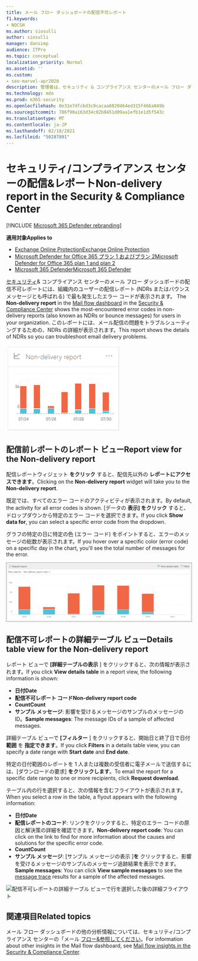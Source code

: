 ```yaml
---
title: メール フロー ダッシュボードの配信不可レポート
f1.keywords:
- NOCSH
ms.author: siosulli
author: siosulli
manager: dansimp
audience: ITPro
ms.topic: conceptual
localization_priority: Normal
ms.assetid: ''
ms.custom:
- seo-marvel-apr2020
description: 管理者は、セキュリティ & コンプライアンス センターのメール フロー ダッシュボードで配信の詳細レポートを使用して、組織内の送信者からの配信前レポート (NDRs またはバウンス メッセージとも呼ばれる) で最も頻繁に発生するエラー コードを監視する方法について説明します。
ms.technology: mdo
ms.prod: m365-security
ms.openlocfilehash: 0e31e7dfcbd3c0cacaa6020464ed315f466a849b
ms.sourcegitcommit: 786f90a163d34c02b8451d09aa1efb1e1d5f543c
ms.translationtype: MT
ms.contentlocale: ja-JP
ms.lasthandoff: 02/18/2021
ms.locfileid: "50287891"
---
```

# <a name="non-delivery-report-in-the-security--compliance-center"></a><span data-ttu-id="49b2b-103">セキュリティ/コンプライアンス センターの配信&レポート</span><span class="sxs-lookup"><span data-stu-id="49b2b-103">Non-delivery report in the Security & Compliance Center</span></span>

[!INCLUDE [Microsoft 365 Defender rebranding](../includes/microsoft-defender-for-office.md)]

<span data-ttu-id="49b2b-104">**適用対象**</span><span class="sxs-lookup"><span data-stu-id="49b2b-104">**Applies to**</span></span>
- [<span data-ttu-id="49b2b-105">Exchange Online Protection</span><span class="sxs-lookup"><span data-stu-id="49b2b-105">Exchange Online Protection</span></span>](exchange-online-protection-overview.md)
- [<span data-ttu-id="49b2b-106">Microsoft Defender for Office 365 プラン 1 およびプラン 2</span><span class="sxs-lookup"><span data-stu-id="49b2b-106">Microsoft Defender for Office 365 plan 1 and plan 2</span></span>](office-365-atp.md)
- [<span data-ttu-id="49b2b-107">Microsoft 365 Defender</span><span class="sxs-lookup"><span data-stu-id="49b2b-107">Microsoft 365 Defender</span></span>](../mtp/microsoft-threat-protection.md)

<span data-ttu-id="49b2b-108">[セキュリティ](https://protection.office.com)& コンプライアンス センター[](mail-flow-insights-v2.md)のメール フロー ダッシュボードの配信不可レポートには、組織内のユーザーの配信レポート (NDRs またはバウンス メッセージとも呼ばれる) で最も発生したエラー コードが表示されます。 </span><span class="sxs-lookup"><span data-stu-id="49b2b-108">The **Non-delivery report** in the [Mail flow dashboard](mail-flow-insights-v2.md) in the [Security & Compliance Center](https://protection.office.com) shows the most-encountered error codes in non-delivery reports (also known as NDRs or bounce messages) for users in your organization.</span></span> <span data-ttu-id="49b2b-109">このレポートには、メール配信の問題をトラブルシューティングするための、NDRs の詳細が表示されます。</span><span class="sxs-lookup"><span data-stu-id="49b2b-109">This report shows the details of NDRs so you can troubleshoot email delivery problems.</span></span>

![セキュリティ/コンプライアンス センターのメール フロー ダッシュボードの配信&ウィジェット](../../media/mfi-non-delivery-report-widget.png)

## <a name="report-view-for-the-non-delivery-report"></a><span data-ttu-id="49b2b-111">配信前レポートのレポート ビュー</span><span class="sxs-lookup"><span data-stu-id="49b2b-111">Report view for the Non-delivery report</span></span>

<span data-ttu-id="49b2b-112">配信レポートウィジェット **をクリック** すると、配信先以外の **レポートにアクセスできます**。</span><span class="sxs-lookup"><span data-stu-id="49b2b-112">Clicking on the **Non-delivery report** widget will take you to the **Non-delivery report**.</span></span>

<span data-ttu-id="49b2b-113">既定では、すべてのエラー コードのアクティビティが表示されます。</span><span class="sxs-lookup"><span data-stu-id="49b2b-113">By default, the activity for all error codes is shown.</span></span> <span data-ttu-id="49b2b-114">[データの **表示] をクリック** すると、ドロップダウンから特定のエラー コードを選択できます。</span><span class="sxs-lookup"><span data-stu-id="49b2b-114">If you click **Show data for**, you can select a specific error code from the dropdown.</span></span>

<span data-ttu-id="49b2b-115">グラフの特定の日に特定の色 (エラー コード) をポイントすると、エラーのメッセージの総数が表示されます。</span><span class="sxs-lookup"><span data-stu-id="49b2b-115">If you hover over a specific color (error code) on a specific day in the chart, you'll see the total number of messages for the error.</span></span>

![[非承諾ドメイン] レポートのレポート ビュー](../../media/mfi-non-delivery-report-overview-view.png)

## <a name="details-table-view-for-the-non-delivery-report"></a><span data-ttu-id="49b2b-117">配信不可レポートの詳細テーブル ビュー</span><span class="sxs-lookup"><span data-stu-id="49b2b-117">Details table view for the Non-delivery report</span></span>

<span data-ttu-id="49b2b-118">レポート ビューで **[詳細テーブルの表示** ] をクリックすると、次の情報が表示されます。</span><span class="sxs-lookup"><span data-stu-id="49b2b-118">If you click **View details table** in a report view, the following information is shown:</span></span>

- <span data-ttu-id="49b2b-119">**日付**</span><span class="sxs-lookup"><span data-stu-id="49b2b-119">**Date**</span></span>
- <span data-ttu-id="49b2b-120">**配信不可レポート コード**</span><span class="sxs-lookup"><span data-stu-id="49b2b-120">**Non-delivery report code**</span></span>
- <span data-ttu-id="49b2b-121">**Count**</span><span class="sxs-lookup"><span data-stu-id="49b2b-121">**Count**</span></span>
- <span data-ttu-id="49b2b-122">**サンプル メッセージ**: 影響を受けるメッセージのサンプルのメッセージの ID。</span><span class="sxs-lookup"><span data-stu-id="49b2b-122">**Sample messages**: The message IDs of a sample of affected messages.</span></span>

<span data-ttu-id="49b2b-123">詳細テーブル ビューで **[フィルター** ] をクリックすると、開始日と終了日で日付 **範囲** を **指定できます**。</span><span class="sxs-lookup"><span data-stu-id="49b2b-123">If you click **Filters** in a details table view, you can specify a date range with **Start date** and **End date**.</span></span>

<span data-ttu-id="49b2b-124">特定の日付範囲のレポートを 1 人または複数の受信者に電子メールで送信するには、[ダウンロードの要求] **をクリックします**。</span><span class="sxs-lookup"><span data-stu-id="49b2b-124">To email the report for a specific date range to one or more recipients, click **Request download**.</span></span>

<span data-ttu-id="49b2b-125">テーブル内の行を選択すると、次の情報を含むフライアウトが表示されます。</span><span class="sxs-lookup"><span data-stu-id="49b2b-125">When you select a row in the table, a flyout appears with the following information:</span></span>

- <span data-ttu-id="49b2b-126">**日付**</span><span class="sxs-lookup"><span data-stu-id="49b2b-126">**Date**</span></span>
- <span data-ttu-id="49b2b-127">**配信レポートのコード**: リンクをクリックすると、特定のエラー コードの原因と解決策の詳細を確認できます。</span><span class="sxs-lookup"><span data-stu-id="49b2b-127">**Non-delivery report code**: You can click on the link to find for more information about the causes and solutions for the specific error code.</span></span>
- <span data-ttu-id="49b2b-128">**Count**</span><span class="sxs-lookup"><span data-stu-id="49b2b-128">**Count**</span></span>
- <span data-ttu-id="49b2b-129">**サンプル メッセージ**: [サンプル メッセージの表示 [](message-trace-scc.md)]**を** クリックすると、影響を受けるメッセージのサンプルのメッセージ追跡結果を表示できます。</span><span class="sxs-lookup"><span data-stu-id="49b2b-129">**Sample messages**: You can click **View sample messages** to see the [message trace](message-trace-scc.md) results for a sample of the affected messages.</span></span>

![配信不可レポートの詳細テーブル ビューで行を選択した後の詳細フライアウト](../../media/mfi-non-delivery-report-details-flyout.png)

## <a name="related-topics"></a><span data-ttu-id="49b2b-131">関連項目</span><span class="sxs-lookup"><span data-stu-id="49b2b-131">Related topics</span></span>

<span data-ttu-id="49b2b-132">メール フロー ダッシュボードの他の分析情報については、セキュリティ/コンプライアンス センターの「メール [フロー&参照してください](mail-flow-insights-v2.md)。</span><span class="sxs-lookup"><span data-stu-id="49b2b-132">For information about other insights in the Mail flow dashboard, see [Mail flow insights in the Security & Compliance Center](mail-flow-insights-v2.md).</span></span>
